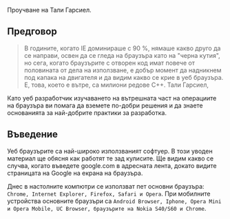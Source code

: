 
Проучване на Тали Гарсиел.

## Предговор

> В годините, когато IE доминираше с 90 %, нямаше какво друго да се направи, освен да се гледа на браузъра като на "черна кутия", но сега, когато браузърите с отворен код имат повече от половината от дела на използване, е добър момент да надникнем под капака на двигателя и да видим какво се крие в уеб браузъра. Е, това, което е вътре, са милиони редове C++.                                 Тали Гарсиел,

Като уеб разработчик изучаването на вътрешната част на операциите на браузъра ви помага да вземете по-добри решения и да знаете основанията за най-добрите практики за разработка. 

## Въведение 


Уеб браузърите са най-широко използваният софтуер. В този уводен материал ще обясня как работят те зад кулисите. Ще видим какво се случва, когато въведете google.com в адресната лента, докато видите страницата на Google на екрана на браузъра.

Днес в настолните компютри се използват пет основни браузъра: `Chrome, Internet Explorer, Firefox, Safari и Opera`. При мобилните устройства основните браузъри са `Android Browser, Iphone, Opera Mini и Opera Mobile, UC Browser, браузърите на Nokia S40/S60 и Chrome`. 